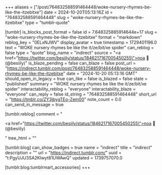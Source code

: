 +++
aliases = ["/post/764832588591464448/woke-nursery-rhymes-be-like-the-itzebitxe"]
date = 2024-10-20T05:13:16Z
id = "764832588591464448"
slug = "woke-nursery-rhymes-be-like-the-itzebitxe"
type = "tumblr-quote"

[tumblr]
is_blocks_post_format = false
id = 7.648325885914644e+17
slug = "woke-nursery-rhymes-be-like-the-itzebitxe"
format = "markdown"
reblog_key = "0ELxNJWV"
display_avatar = true
timestamp = 1729401196.0
text = "WOKE nursery rhymes be like the it/ze/bit/xe spider"
can_reblog = false
type = "quote"
blog_name = "indirect"
source = "<a href=\"https://twitter.com/besiily/status/1846217167005450255\">noa 🧃 (@besiily)</a>"
is_blaze_pending = false
can_blaze = false
post_url = "https://indirect.tumblr.com/post/764832588591464448/woke-nursery-rhymes-be-like-the-itzebitxe"
date = "2024-10-20 05:13:16 GMT"
should_open_in_legacy = true
can_like = false
is_blazed = false
state = "published"
summary = "WOKE nursery rhymes be like the it/ze/bit/xe spider"
interactability_reblog = "everyone"
interactability_blaze = "everyone"
can_reply = false
id_string = "764832588591464448"
short_url = "https://tmblr.co/ZY3jbygTEo-Zem00"
note_count = 0.0
can_send_in_message = true

[tumblr.reblog]
comment = "<p><a href=\"https://twitter.com/besiily/status/1846217167005450255\">noa 🧃 (@besiily)</a></p>"
tree_html = ""

[tumblr.blog]
can_show_badges = true
name = "indirect"
title = "indirect"
description = ""
url = "https://indirect.tumblr.com/"
uuid = "t:PgyUJU3SA2Klwyt81UWAwQ"
updated = 1739757070.0

[tumblr.blog.tumblrmart_accessories]
+++
